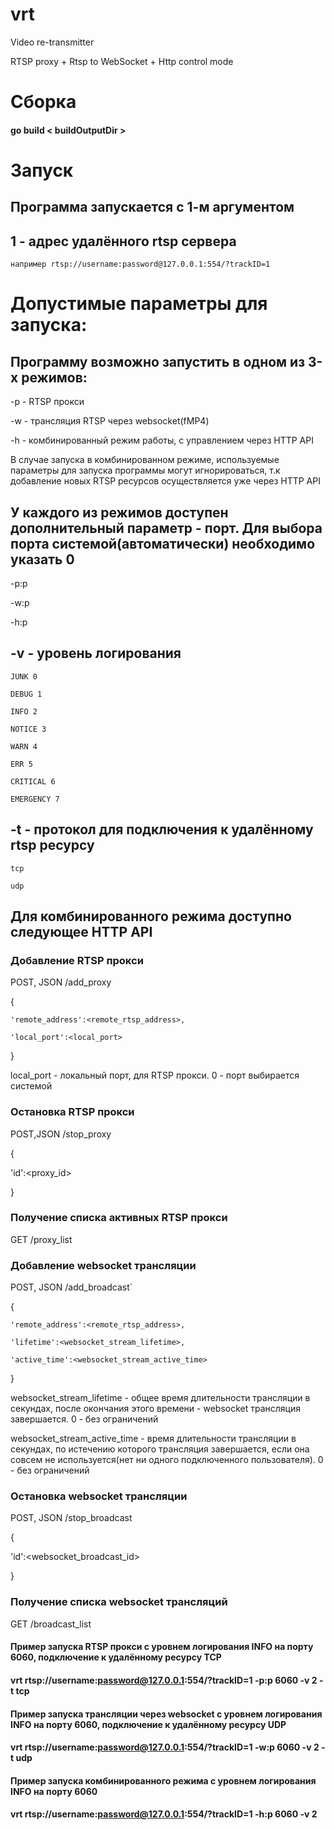 # vrt

Video re-transmitter

RTSP proxy + Rtsp to WebSocket + Http control mode

# Cборка
#### go build < buildOutputDir >

# Запуск
## Программа запускается с 1-м аргументом

## 1 - адрес удалённого rtsp сервера
    например rtsp://username:password@127.0.0.1:554/?trackID=1

# Допустимые параметры для запуска:

## Программу возможно запустить в одном из 3-х режимов:
-p - RTSP прокси

-w - трансляция RTSP через websocket(fMP4)

-h - комбинированный режим работы, с управлением через HTTP API

В случае запуска в комбинированном режиме, используемые параметры для запуска программы могут игнорироваться, т.к
добавление новых RTSP ресурсов осуществляется уже через HTTP API

## У каждого из режимов доступен дополнительный параметр - порт. Для выбора порта системой(автоматически) необходимо указать 0
 -p:p

 -w:p

 -h:p

## -v - уровень логирования
    JUNK 0

    DEBUG 1

    INFO 2

    NOTICE 3

    WARN 4

    ERR 5

    CRITICAL 6

    EMERGENCY 7

## -t - протокол для подключения к удалённому rtsp ресурсу
    tcp

    udp

## Для комбинированного режима доступно следующее HTTP API

### Добавление RTSP прокси
POST, JSON /add_proxy

{

	'remote_address':<remote_rtsp_address>,

	'local_port':<local_port>

}

local_port - локальный порт, для RTSP прокси. 0 - порт выбирается системой

### Остановка RTSP прокси
POST,JSON /stop_proxy

{

'id':<proxy_id>

}


### Получение списка активных RTSP прокси
GET /proxy_list


### Добавление websocket трансляции
POST, JSON /add_broadcast`

{

	'remote_address':<remote_rtsp_address>,

	'lifetime':<websocket_stream_lifetime>,

	'active_time':<websocket_stream_active_time>

}

websocket_stream_lifetime - общее время длительности трансляции в секундах, после окончания этого времени - websocket трансляция завершается. 0 - без ограничений

websocket_stream_active_time - время длительности трансляции в секундах, по истечению которого трансляция завершается, если она совсем не используется(нет ни одного подключенного пользователя). 0 - без ограничений

### Остановка websocket трансляции
POST, JSON /stop_broadcast

{

'id':<websocket_broadcast_id>

}

### Получение списка websocket трансляций
GET /broadcast_list



#### Пример запуска RTSP прокси с уровнем логирования INFO на порту 6060, подключение к удалённому ресурсу TCP
#### vrt rtsp://username:password@127.0.0.1:554/?trackID=1 -p:p 6060 -v 2 -t tcp

#### Пример запуска трансляции через websocket с уровнем логирования INFO на порту 6060, подключение к удалённому ресурсу UDP
#### vrt rtsp://username:password@127.0.0.1:554/?trackID=1 -w:p 6060 -v 2 -t udp

#### Пример запуска комбинированного режима с уровнем логирования INFO на порту 6060
#### vrt rtsp://username:password@127.0.0.1:554/?trackID=1 -h:p 6060 -v 2





